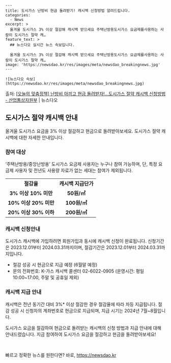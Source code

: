     ---
    title: 도시가스 난방비 현금 돌려받기! 캐시백 신청방법 알려드립니다.
    categories:
      - News
    excerpt: >
      올겨울 도시가스 3% 이상 절감해 캐시백 받으세요 주택난방용도시가스 요금제를사용하는 사람이 도시가스 절약 캐…
    feature_text: >
      ## 뉴스다오 실시간 뉴스 속보입니다.
    
      올겨울 도시가스 3% 이상 절감해 캐시백 받으세요 주택난방용도시가스 요금제를사용하는 사람이 도시가스 절약 캐…
    image: 'https://newsdao.kr/res/images/meta/newsdao_breakingnews.jpg'
    ---
    
    ![뉴스다오 속보](https://newsdao.kr/res/images/meta/newsdao_breakingnews.jpg)

<p>출처: <a href="https://newsdao.kr/2853" rel="dofollow">[오늘의 맞춤정책] 난방비 아끼고 현금 돌려받자!…도시가스 절약 캐시백 신청방법 - 산업통상자원부</a> | 뉴스다오</p>

<h2 data-ke-size="size26">도시가스 절약 캐시백 안내</h2>
<p data-ke-size="size16">올겨울 도시가스 요금을 3% 이상 절감하고 현금으로 돌려받아보세요. 도시가스 절약 캐시백에 대한 자세한 안내입니다.</p>

<h3>참여 대상</h3>
<p data-ke-size="size16">‘주택난방용/중앙난방용’ 도시가스 요금제 사용자는 누구나 참여 가능하며, 단, 특정 요금제 사용자 및 전년도 사용량 자료가 없는 세대는 참여가 제외됩니다.</p>
<table>
	<tr>
		<td style="text-align: center; height: 17px;"><b>절감율</b></td>
		<td style="text-align: center; height: 17px;"><b>캐시백 지급단가</b></td>
	</tr>
	<tr>
		<td style="text-align: center; height: 17px;"><b>3% 이상 10% 미만</b></td>
		<td style="text-align: center; height: 17px;"><b>50원/㎥</b></td>
	</tr>
	<tr>
		<td style="text-align: center; height: 17px;"><b>10% 이상 20% 미만</b></td>
		<td style="text-align: center; height: 17px;"><b>100원/㎥</b></td>
	</tr>
	<tr>
		<td style="text-align: center; height: 17px;"><b>20% 이상 30% 이하</b></td>
		<td style="text-align: center; height: 17px;"><b>200원/㎥</b></td>
	</tr>
</table>

<h3>캐시백 신청안내</h3>
<p data-ke-size="size16">도시가스 캐시백에 가입하려면 회원가입과 동시에 캐시백 신청이 완료됩니다. 신청기간은 2023.12.01부터 2024.03.31까지이며, 절감기간은 2023.12.01부터 2024.03.31까지입니다.</p>
<ul>
	<li>절감 성공 시 현금으로 지급 예정 (6월말 예정)</li>
	<li>문의 전화번호: K-가스 캐시백 콜센터 02-6022-0905 (운영시간: 평일 10:00~17:00, 주말 및 공휴일 제외)</li>
</ul>

<h3>캐시백 지급 안내</h3>
<p data-ke-size="size16">캐시백은 전년 동기간 대비 3%* 이상 절감한 경우 절감율에 따라 차등 지급됩니다. 절감 성공 시 신청자의 계좌번호로 현금으로 지급되며, 지급 시기는 2024년 7월~8월입니다.</p>
<p data-ke-size="size16">도시가스 요금을 절감하여 현금으로 돌려받는 캐시백의 신청 방법과 지급 안내에 대해 안내드렸습니다. 지금 참여하여 도시가스 요금을 절감하고 현금을 돌려받아보세요!</p>
<p data-ke-size="size16">&nbsp;</p> 

빠르고 정확한 뉴스를 원한다면? 바로, <a href="https://newsdao.kr" rel="dofollow">https://newsdao.kr</a>


    
